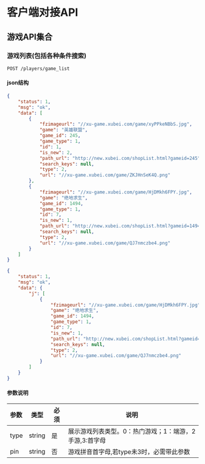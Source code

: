 
# 客户端对接API

##  游戏API集合

### 游戏列表(包括各种条件搜索)

`POST /players/game_list`

####  json结构
```json
{
    "status": 1,
    "msg": "ok",
    "data": [
        {
            "fzimageurl": "//xu-game.xubei.com/game/xyPPkeNBbS.jpg",
            "game": "英雄联盟",
            "game_id": 245,
            "game_type": 1,
            "id": 1,
            "is_new": 2,
            "path_url": "http://new.xubei.com/shopList.html?gameid=245",
            "search_keys": null,
            "type": 2,
            "url": "//xu-game.xubei.com/game/ZKJHnSeK4Q.png"
        },
        {
            "fzimageurl": "//xu-game.xubei.com/game/HjDMkh6FPY.jpg",
            "game": "绝地求生",
            "game_id": 1494,
            "game_type": 1,
            "id": 7,
            "is_new": 1,
            "path_url": "http://new.xubei.com/shopList.html?gameid=1494",
            "search_keys": null,
            "type": 2,
            "url": "//xu-game.xubei.com/game/QJ7nmczbe4.png"
        }
    ]
}

{
    "status": 1,
    "msg": "ok",
    "data": {
        "j": [
            {
                "fzimageurl": "//xu-game.xubei.com/game/HjDMkh6FPY.jpg",
                "game": "绝地求生",
                "game_id": 1494,
                "game_type": 1,
                "id": 7,
                "is_new": 1,
                "path_url": "http://new.xubei.com/shopList.html?gameid=1494",
                "search_keys": null,
                "type": 2,
                "url": "//xu-game.xubei.com/game/QJ7nmczbe4.png"
            }
        ]
    }
}

```

#### 参数说明
   |参数|类型|必须|说明|
   |:---|---|---|---|
   | type| string|是| 展示游戏列表类型。0：热门游戏；1：端游，2手游,3:首字母|
   | pin| string | 否| 游戏拼音首字母,若type未3时，必需带此参数 |





